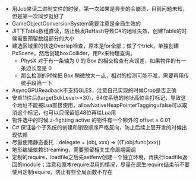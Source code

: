 - 用Job来读二进制文件的时候，第一次如果是异步的会崩溃，目前问题未知，但是第一次同步就好了
- GameObjectConversionSystem需要注意是全局生效的
- JIT下Table数组直读，防止触发ReHash导致C#的地址失效，创建Table的时候需要预留数组部分的大小
- 建造区域里的快速Overlap检查，原本是for全部；做了个trick，单独创建PxScene，然后创建boxCollider，用Px来物理查询。
  - PhysX 对于有一条轴为 0 的 Box 的相交检查有点误差，如果物件的有一条边长度是 0
  - 那么检测的时候把 Box 稍微放大一点，相对的检测可能不准，需要再用传统手段筛一下
- AsyncGPUReadback不支持GLES，注意自己实现的时候Crop是否正确
- 安卓11往后(targetSdkLevel>=30)，64位系统的地址高位会打标记，导致这个地址不能被Lua直接使用，allowNativeHeapPointerTagging=false可以取消这个标记，也可以只保留低48位再给Lua用
- 物件选中的时候 z-fighting active 的物件有一个额外的 offset = 0.01
- C# 保证各个子系统的创建和销毁顺序严格反向，防止后续上层开发的时候出现依赖
- 尽量使用静态委托：delegate = (obj, xxx) => ((T)obj.func(xxx))
- 地形编辑依赖Streaming，需要预留相关生命周期回调
- 定制的require，loadfile之后先setfenv创建一个独立环境，再执行loadfile返回的module；注意和原本require混用的情况，尽量在原生require结束前不要使用定制require，防止有些全局函数不存在
